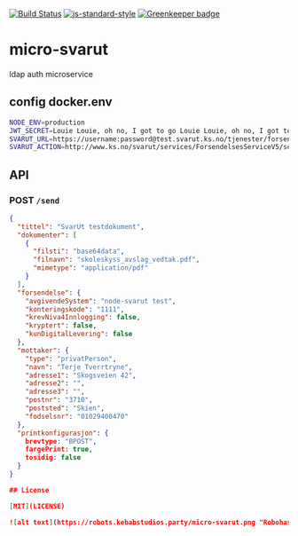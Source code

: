 [![Build Status](https://travis-ci.org/telemark/micro-svarut.svg?branch=master)](https://travis-ci.org/telemark/micro-svarut)
[![js-standard-style](https://img.shields.io/badge/code%20style-standard-brightgreen.svg?style=flat)](https://github.com/feross/standard)
[![Greenkeeper badge](https://badges.greenkeeper.io/telemark/micro-svarut.svg)](https://greenkeeper.io/)

# micro-svarut

ldap auth microservice

## config docker.env

```bash
NODE_ENV=production
JWT_SECRET=Louie Louie, oh no, I got to go Louie Louie, oh no, I got to go
SVARUT_URL=https://username:password@test.svarut.ks.no/tjenester/forsendelseservice/ForsendelsesServiceV5
SVARUT_ACTION=http://www.ks.no/svarut/services/ForsendelsesServiceV5/sendForsendelse
```

## API

### POST ```/send```

```json
{
  "tittel": "SvarUt testdokument",
  "dokumenter": [
    {
      "filsti": "base64data",
      "filnavn": "skoleskyss_avslag_vedtak.pdf",
      "mimetype": "application/pdf"
    }
  ],
  "forsendelse": {
    "avgivendeSystem": "node-svarut test",
    "konteringskode": "1111",
    "krevNiva4Innlogging": false,
    "kryptert": false,
    "kunDigitalLevering": false
  },
  "mottaker": {
    "type": "privatPerson",
    "navn": "Terje Tverrtryne",
    "adresse1": "Skogsveien 42",
    "adresse2": "",
    "adresse3": "",
    "postnr": "3710",
    "poststed": "Skien",
    "fodselsnr": "01029400470"
  },
  "printkonfigurasjon": {
    brevtype: "BPOST",
    fargePrint: true,
    tosidig: false
  }
}

## License

[MIT](LICENSE)

![alt text](https://robots.kebabstudios.party/micro-svarut.png "Robohash image of micro-svarut")
